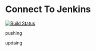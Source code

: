 # Connect To Jenkins

 [![Build Status](http://ec2-52-62-114-219.ap-southeast-2.compute.amazonaws.com/buildStatus/icon?job=test-repo)](http://ec2-52-62-114-219.ap-southeast-2.compute.amazonaws.com/job/test-repo/) 

pushing

updaing
